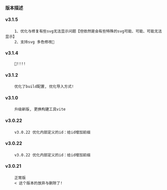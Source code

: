 #### 版本描述
#### v3.1.5
        1、优化与修复有些svg无法显示问题【但依然是会有些特殊的svg可能、可能、可能无法显示】
        2、支持svg 多色修改🤪

#### v3.1.4
        🤪!!!!

#### v3.1.2
        优化了build配置, 优化导入方式!

#### v3.1.0
        升级新版, 更换构建工具vite

#### v3.0.22
        v3.0.22 优化内部定义的id：给id增加前缀

#### v3.0.22
        v3.0.22 优化内部定义的id：给id增加前缀

#### v3.0.21
        正常版
        < 这个版本的放弃与删除了!
